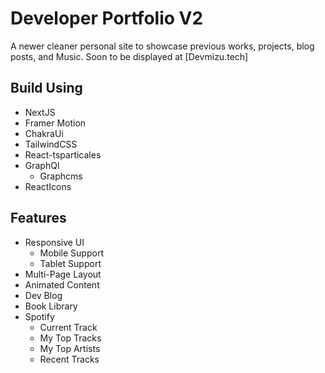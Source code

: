 # Developer Portfolio V2

A newer cleaner personal site to showcase previous works, projects, blog posts, and Music.
Soon to be displayed at [Devmizu.tech]

## Build Using

- NextJS
- Framer Motion
- ChakraUi
- TailwindCSS
- React-tsparticales
- GraphQl
  - Graphcms
- ReactIcons

## Features

- Responsive UI
  - Mobile Support
  - Tablet Support
- Multi-Page Layout
- Animated Content
- Dev Blog
- Book Library
- Spotify
  - Current Track
  - My Top Tracks
  - My Top Artists
  - Recent Tracks
